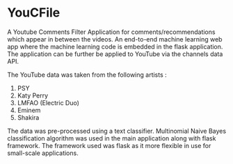 # YouCFile
A Youtube Comments Filter Application for comments/recommendations which appear in between the videos. An end-to-end machine learning web app where the machine learning code is embedded in the flask application. The application can be further be applied to YouTube via the channels data API.

The YouTube data was taken from the following artists :
1) PSY
2) Katy Perry
3) LMFAO (Electric Duo)
4) Eminem
5) Shakira

 The data was pre-processed using a text classifier. Multinomial Naive Bayes classification algorithm was used in the main application along with flask framework. The framework used was flask as   it more flexible in use for small-scale applications.



